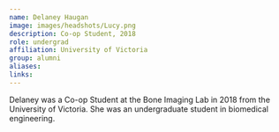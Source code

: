 ```yaml
---
name: Delaney Haugan
image: images/headshots/Lucy.png
description: Co-op Student, 2018
role: undergrad
affiliation: University of Victoria
group: alumni
aliases: 
links:
---
```


Delaney was a Co-op Student at the Bone Imaging Lab in 2018 from the University of Victoria. She was an undergraduate student in biomedical engineering.